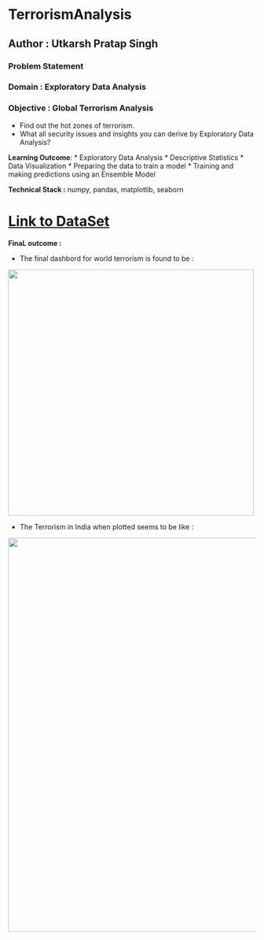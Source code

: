 # TerrorismAnalysis


## Author : Utkarsh Pratap Singh

### Problem Statement 

### Domain : Exploratory Data Analysis

### **Objective** : Global Terrorism Analysis
- Find out the hot zones of terrorism.
- What all security issues and insights you can derive by Exploratory Data Analysis?

**Learning Outcome**: 
            * Exploratory Data Analysis
            * Descriptive Statistics
            * Data Visualization
            * Preparing the data to train a model
            * Training and making predictions using an Ensemble Model

**Technical Stack :** numpy, pandas, matplotlib, seaborn
# 

#  [Link to DataSet](https://drive.google.com/file/d/1luTU7xBvI7QAGPbQMxEHcgKUi9d6UeP_/view)

**FinaL outcome :** 
- The final dashbord for world terrorism is found to be :
<img src="https://github.com/utkarsh1406/TerrorismAnalysis/blob/main/World%20Terrorism%20attack.png" align = "center" idth="800" height="500">

- The Terrorism in India when plotted seems to be like :

<img src="https://github.com/utkarsh1406/TerrorismAnalysis/blob/main/Terrorism%20in%20India.png" align = "center" width="700" height="800">


